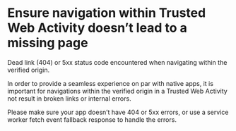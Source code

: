 # Ensure navigation within Trusted Web Activity doesn’t lead to a missing page

Dead link (404) or 5xx status code encountered when navigating within the verified origin.

In order to provide a seamless experience on par with native apps, it is important for navigations within the verified origin in a Trusted Web Activity not result in broken links or internal errors.

Please make sure your app doesn’t have 404 or 5xx errors, or use a service worker fetch event fallback response to handle the errors.
